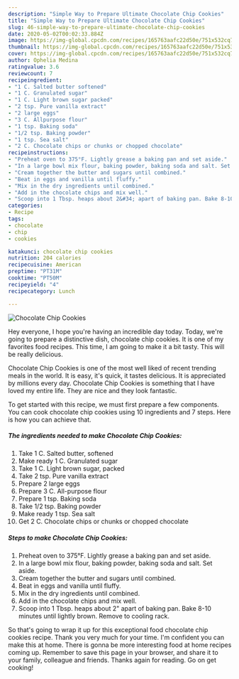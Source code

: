 ```yaml
---
description: "Simple Way to Prepare Ultimate Chocolate Chip Cookies"
title: "Simple Way to Prepare Ultimate Chocolate Chip Cookies"
slug: 46-simple-way-to-prepare-ultimate-chocolate-chip-cookies
date: 2020-05-02T00:02:33.884Z
image: https://img-global.cpcdn.com/recipes/165763aafc22d50e/751x532cq70/chocolate-chip-cookies-recipe-main-photo.jpg
thumbnail: https://img-global.cpcdn.com/recipes/165763aafc22d50e/751x532cq70/chocolate-chip-cookies-recipe-main-photo.jpg
cover: https://img-global.cpcdn.com/recipes/165763aafc22d50e/751x532cq70/chocolate-chip-cookies-recipe-main-photo.jpg
author: Ophelia Medina
ratingvalue: 3.6
reviewcount: 7
recipeingredient:
- "1 C. Salted butter softened"
- "1 C. Granulated sugar"
- "1 C. Light brown sugar packed"
- "2 tsp. Pure vanilla extract"
- "2 large eggs"
- "3 C. Allpurpose flour"
- "1 tsp. Baking soda"
- "1/2 tsp. Baking powder"
- "1 tsp. Sea salt"
- "2 C. Chocolate chips or chunks or chopped chocolate"
recipeinstructions:
- "Preheat oven to 375°F. Lightly grease a baking pan and set aside."
- "In a large bowl mix flour, baking powder, baking soda and salt. Set aside."
- "Cream together the butter and sugars until combined."
- "Beat in eggs and vanilla until fluffy."
- "Mix in the dry ingredients until combined."
- "Add in the chocolate chips and mix well."
- "Scoop into 1 Tbsp. heaps about 2&#34; apart of baking pan. Bake 8-10 minutes until lightly brown. Remove to cooling rack."
categories:
- Recipe
tags:
- chocolate
- chip
- cookies

katakunci: chocolate chip cookies 
nutrition: 204 calories
recipecuisine: American
preptime: "PT31M"
cooktime: "PT50M"
recipeyield: "4"
recipecategory: Lunch

---
```



![Chocolate Chip Cookies](https://img-global.cpcdn.com/recipes/165763aafc22d50e/751x532cq70/chocolate-chip-cookies-recipe-main-photo.jpg)

Hey everyone, I hope you're having an incredible day today. Today, we're going to prepare a distinctive dish, chocolate chip cookies. It is one of my favorites food recipes. This time, I am going to make it a bit tasty. This will be really delicious.

Chocolate Chip Cookies is one of the most well liked of recent trending meals in the world. It is easy, it's quick, it tastes delicious. It is appreciated by millions every day. Chocolate Chip Cookies is something that I have loved my entire life. They are nice and they look fantastic.




To get started with this recipe, we must first prepare a few components. You can cook chocolate chip cookies using 10 ingredients and 7 steps. Here is how you can achieve that.

##### The ingredients needed to make Chocolate Chip Cookies:

1. Take 1 C. Salted butter, softened
1. Make ready 1 C. Granulated sugar
1. Take 1 C. Light brown sugar, packed
1. Take 2 tsp. Pure vanilla extract
1. Prepare 2 large eggs
1. Prepare 3 C. All-purpose flour
1. Prepare 1 tsp. Baking soda
1. Take 1/2 tsp. Baking powder
1. Make ready 1 tsp. Sea salt
1. Get 2 C. Chocolate chips or chunks or chopped chocolate




##### Steps to make Chocolate Chip Cookies:

1. Preheat oven to 375°F. Lightly grease a baking pan and set aside.
1. In a large bowl mix flour, baking powder, baking soda and salt. Set aside.
1. Cream together the butter and sugars until combined.
1. Beat in eggs and vanilla until fluffy.
1. Mix in the dry ingredients until combined.
1. Add in the chocolate chips and mix well.
1. Scoop into 1 Tbsp. heaps about 2&#34; apart of baking pan. Bake 8-10 minutes until lightly brown. Remove to cooling rack.




So that's going to wrap it up for this exceptional food chocolate chip cookies recipe. Thank you very much for your time. I'm confident you can make this at home. There is gonna be more interesting food at home recipes coming up. Remember to save this page in your browser, and share it to your family, colleague and friends. Thanks again for reading. Go on get cooking!
